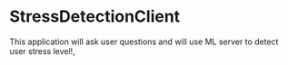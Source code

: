# StressDetectionClient

This application will ask user questions and will use ML server to detect user stress level!,
